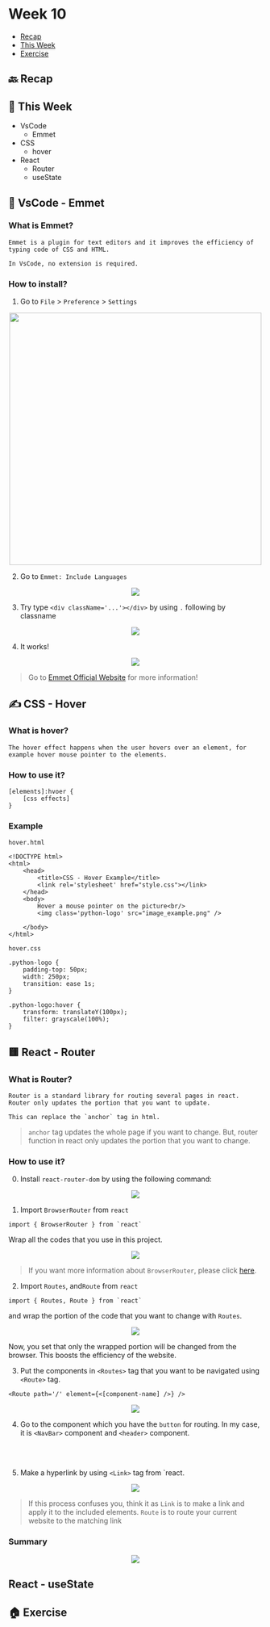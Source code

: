 # Week 10

- [Recap]()
- [This Week]()
- [Exercise]()

## 🔙 Recap

## 📖 This Week

- VsCode
    - Emmet
- CSS 
    - hover
- React
    - Router
    - useState

## 🍇 VsCode - Emmet

### What is Emmet?

```
Emmet is a plugin for text editors and it improves the efficiency of typing code of CSS and HTML.

In VsCode, no extension is required.
```

### How to install?

1. Go to `File` > `Preference` > `Settings`
<p align='center'><img width='500px' src='./images/emmet1.jpg'/></p>

2. Go to `Emmet: Include Languages`
<p align='center'><img src='./images/emmet2.jpg'/></p>

3. Try type `<div className='...'></div>` by using `.` following by classname
<p align='center'><img src='./images/emmet3.jpg'/></p>

4. It works!
<p align='center'><img src='./images/emmet4.jpg'/></p>

> Go to [Emmet Official Website](https://emmet.io/) for more information!

## ✍️ CSS - Hover

### What is hover?

```
The hover effect happens when the user hovers over an element, for example hover mouse pointer to the elements.
```

### How to use it?

```
[elements]:hvoer {
    [css effects]
}
```

### Example

`hover.html`
```
<!DOCTYPE html>
<html>
    <head>
        <title>CSS - Hover Example</title>
        <link rel='stylesheet' href="style.css"></link>
    </head>
    <body>
        Hover a mouse pointer on the picture<br/>
        <img class='python-logo' src="image_example.png" />

    </body>
</html>
```

`hover.css`

```
.python-logo {
    padding-top: 50px;
    width: 250px;
    transition: ease 1s;
}

.python-logo:hover {
    transform: translateY(100px);
    filter: grayscale(100%);
}
```

## 🟨 React - Router

### What is Router?

```
Router is a standard library for routing several pages in react. Router only updates the portion that you want to update.

This can replace the `anchor` tag in html.
```
> `anchor` tag updates the whole page if you want to change. But, router function in react only updates the portion that you want to change.

### How to use it?

0. Install `react-router-dom` by using the following command:
<p align='center'><img src='./images/router0.jpg'/></p>

1. Import `BrowserRouter` from `react`

```
import { BrowserRouter } from `react`
```
Wrap all the codes that you use in this project.

<p align='center'><img src='./images/router1.jpg'/></p>

> If you want more information about `BrowserRouter`, please click [here](https://www.geeksforgeeks.org/reactjs-router/#:~:text=React%20Router%20is%20a%20standard,in%20sync%20with%20the%20URL.).

2. Import `Routes`, and`Route` from `react`

```
import { Routes, Route } from `react`
```

and wrap the portion of the code that you want to change with `Routes`.

<p align='center'><img src='./images/router2.jpg'/></p>

Now, you set that only the wrapped portion will be changed from the browser. This boosts the efficiency of the website.

3. Put the components in `<Routes>` tag that you want to be navigated using `<Route>` tag.

```
<Route path='/' element={<[component-name] />} />
```

<p align='center'><img src='./images/router3.jpg'/></p>

4. Go to the component which you have the `button` for routing. In my case, it is `<NavBar>` component and `<header>` component.
<br />
<br />

5. Make a hyperlink by using `<Link>` tag from `react.

<p align='center'><img src='./images/router4.jpg'/></p>

> If this process confuses you, think it as
> `Link` is to make a link and apply it to the included elements.
> `Route` is to route your current website to the matching link

### Summary

<p align='center'><img src='./images/router5.png'/></p>




## React - useState

## 🏠 Exercise